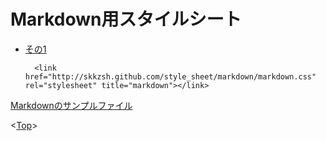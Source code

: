 <link href="http://skkzsh.github.com/style_sheet/markdown/markdown.css" rel="stylesheet" title="markdown"></link>

# Markdown用スタイルシート

- [その1](./sample/markdown-sample.html)

        <link href="http://skkzsh.github.com/style_sheet/markdown/markdown.css" rel="stylesheet" title="markdown"></link>

[Markdownのサンプルファイル](./sample/sample.md)

<[Top](../index.html)>
